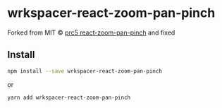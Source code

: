 # wrkspacer-react-zoom-pan-pinch

Forked from MIT © [prc5 react-zoom-pan-pinch](https://github.com/prc5/react-zoom-pan-pinch) and fixed

## Install

```bash
npm install --save wrkspacer-react-zoom-pan-pinch
```

or

```bash
yarn add wrkspacer-react-zoom-pan-pinch
```
